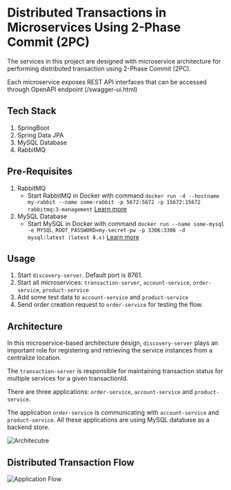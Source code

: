 # Distributed Transactions in Microservices Using 2-Phase Commit (2PC)

The services in this project are designed with microservice architecture for performing distributed transaction using 2-Phase Commit (2PC).

Each microservice exposes REST API interfaces that can be accessed through OpenAPI endpoint (/swagger-ui.html)

## Tech Stack
 1. SpringBoot
 2. Spring Data JPA
 3. MySQL Database
 4. RabbitMQ


## Pre-Requisites
 1. RabbitMQ
    - Start RabbitMQ in Docker with command `docker run -d --hostname my-rabbit --name some-rabbit -p 5672:5672 -p 15672:15672 rabbitmq:3-management` [Learn more](https://hub.docker.com/_/rabbitmq)
 2. MySQL Database
    - Start MySQL in Docker with command `docker run --name some-mysql -e MYSQL_ROOT_PASSWORD=my-secret-pw -p 3306:3306 -d mysql:latest (latest 8.x)` [Learn more](https://hub.docker.com/_/mysql)

## Usage
 1. Start `discovery-server`. Default port is 8761.
 2. Start all microservices: `transaction-server`, `account-service`, `order-service`, `product-service`
 3. Add some test data to `account-service` and `product-service`
 4. Send order creation request to `order-service` for testing the flow.

## Architecture

 In this microservice-based architecture design, `discovery-server` plays an important role for registering and retrieving the service instances from a centralize location.
 
 The `transaction-server` is responsible for maintaining transaction status for multiple services for a given transactionId.

 There are three applications: `order-service`, `account-service` and `product-service`.
 
 The application `order-service` is communicating with `account-service` and `product-service`. All these applications are using MySQL database as a backend store.

![Architecutre](./resources/distributed-txn-architecture.png)


## Distributed Transaction Flow



![Application Flow](./resources/distributed-txn-flow.png)